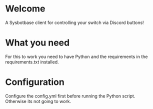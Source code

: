 # Welcome
A Sysbotbase client for controlling your switch via Discord buttons!
# What you need
For this to work you need to have Python and the requirements in the requirements.txt installed.
# Configuration
Configure the config.yml first before running the Python script.
<br>Otherwise its not going to work.</br>


